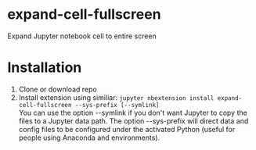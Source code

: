 # expand-cell-fullscreen
Expand Jupyter notebook cell to entire screen

# Installation
1. Clone or download repo
2. Install extension using similiar: 
    ```jupyter nbextension install expand-cell-fullscreen --sys-prefix [--symlink]```
<br> You can use the option --symlink if you don't want Jupyter to copy the files to a Jupyter data path.  The option --sys-prefix will direct data and config files to be configured under the activated Python (useful for people using Anaconda and environments).
